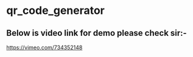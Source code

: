# qr_code_generator

## Below is video link for demo please check sir:-
https://vimeo.com/734352148
